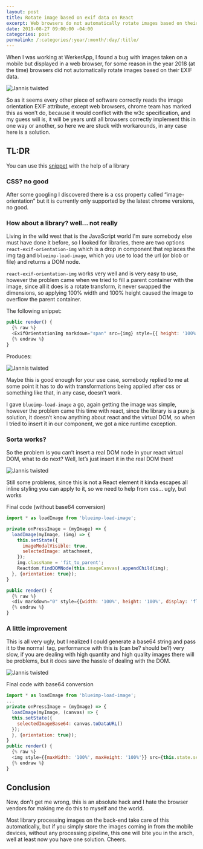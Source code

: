 ```yaml
---
layout: post
title: Rotate image based on exif data on React
excerpt: Web browsers do not automatically rotate images based on their EXIF data, hack around it!
date: 2019-08-27 09:00:00 -04:00
categories: post
permalink: /:categories/:year/:month/:day/:title/
---
```


When I was working at WerkerApp, I found a bug with images taken on a mobile but displayed in a web browser, for some reason in the year 2018 (at the time) browsers did not automatically rotate images based on their EXIF data.

![Jannis twisted]({{site.url}}/assets/Jannis1.jpeg "Jannis twisted")

So as it seems every other piece of software correctly reads the image orientation EXIF attribute, except web browsers, chrome team has marked this as won’t do, because it would conflict with the w3c specification, and my guess will is, it will be years until all browsers correctly implement this in one way or another, so here we are stuck with workarounds, in any case here is a solution.

## TL:DR

You can use this [snippet](https://gist.github.com/ospfranco/88e57cbac8e3e6c55e9859f096a85281) with the help of a library

### CSS? no good

After some googling I discovered there is a css property called “image-orientation” but it is currently only supported by the latest chrome versions, no good.

### How about a library? well... not really

Living in the wild west that is the JavaScript world I'm sure somebody else must have done it before, so I looked for libraries, there are two options `react-exif-orientation-img` which is a drop in component that replaces the img tag and `blueimp-load-image`, which you use to load the url (or blob or file) and returns a DOM node.

`react-exif-orientation-img` works very well and is very easy to use, however the problem came when we tried to fill a parent container with the image, since all it does is a rotate transform, it never swapped the dimensions, so applying 100% width and 100% height caused the image to overflow the parent container.

The following snippet:

```javascript
public render() {
  {% raw %}
  <ExifOrientationImg markdown="span" src={img} style={{ height: '100%', width: '100%', objectFit: 'cover' }} />
  {% endraw %}
}

```

Produces:

![Jannis twisted]({{site.url}}/assets/Jannis2.jpeg "Jannis twisted")

Maybe this is good enough for your use case, somebody replied to me at some point it has to do with transformations being applied after css or something like that, in any case, doesn't work.

I gave `blueimp-load-image` a go, again getting the image was simple, however the problem came this time with react, since the library is a pure js solution, it doesn’t know anything about react and the virtual DOM, so when I tried to insert it in our component, we got a nice runtime exception.

### Sorta works?

So the problem is you can’t insert a real DOM node in your react virtual DOM, what to do next? Well, let’s just insert it in the real DOM then!

![Jannis twisted]({{site.url}}/assets/Jannis4.jpeg "Jannis twisted")

Still some problems, since this is not a React element it kinda escapes all inline styling you can apply to it, so we need to help from css... ugly, but works

Final code (without base64 conversion)

```javascript
import * as loadImage from 'blueimp-load-image';

private onPressImage = (myImage) => {
  loadImage(myImage, (img) => {
    this.setState({
      imageModalVisible: true,
      selectedImage: attachment,
    });
    img.className = 'fit_to_parent';
    Reactdom.findDOMNode(this.imageCanvas).appendChild(img);
  }, {orientation: true});
}

public render() {
  {% raw %}
  <div markdown="0" style={{width: '100%', height: '100%', display: 'flex', alignItems: 'center', justifyContent: 'center'}} ref={(ref) => this.imageCanvas = ref} />
  {% endraw %}
}
```

### A little improvement

This is all very ugly, but I realized I could generate a base64 string and pass it to the normal <img/> tag, performance with this is (can be? should be?) very slow, if you are dealing with high quantity and high quality images there will be problems, but it does save the hassle of dealing with the DOM.

![Jannis twisted]({{site.url}}/assets/Jannis3.jpeg "Jannis twisted")

Final code with base64 conversion

```javascript
import * as loadImage from 'blueimp-load-image';
...
private onPressImage = (myImage) => {
  loadImage(myImage, (canvas) => {
  this.setState({
    selectedImageBase64: canvas.toDataURL()
  });
  }, {orientation: true});
}
public render() {
  {% raw %}
  <img style={{maxWidth: '100%', maxHeight: '100%'}} src={this.state.selectedImageBase64}/>
  {% endraw %}
}
```

## Conclusion

Now, don't get me wrong, this is an absolute hack and I hate the browser vendors for making me do this to myself and the world.

Most library processing images on the back-end take care of this automatically, but if you simply store the images coming in from the mobile devices, without any processing pipeline, this one will bite you in the arsch, well at least now you have one solution. Cheers.
